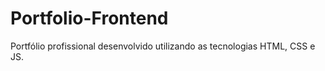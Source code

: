 # Portfolio-Frontend
 Portfólio profissional desenvolvido utilizando as tecnologias HTML, CSS e JS.
